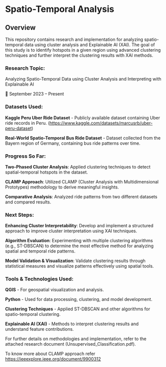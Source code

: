 # Spatio-Temporal Analysis

## Overview

This repository contains research and implementation for analyzing spatio-temporal data using cluster analysis and Explainable AI (XAI). The goal of this study is to identify hotspots in a given region using advanced clustering techniques and further interpret the clustering results with XAI methods.

### Research Topic:
Analyzing Spatio-Temporal Data using Cluster Analysis and Interpreting with Explainable AI

📅 September 2023 – Present

### Datasets Used:
**Kaggle Peru Uber Ride Dataset** - Publicly available dataset containing Uber ride records in Peru. (https://www.kaggle.com/datasets/marcusrb/uber-peru-dataset)

**Real-World Spatio-Temporal Bus Ride Dataset** - Dataset collected from the Bayern region of Germany, containing bus ride patterns over time.

### Progress So Far:
**Two-Phased Cluster Analysis**: Applied clustering techniques to detect spatial-temporal hotspots in the dataset.

**CLAMP Approach**: Utilized CLAMP (Cluster Analysis with Multidimensional Prototypes) methodology to derive meaningful insights.

**Comparative Analysis**: Analyzed ride patterns from two different datasets and compared results.


### Next Steps:
**Enhancing Cluster Interpretability**: Develop and implement a structured approach to improve cluster interpretation using XAI techniques.

**Algorithm Evaluation**: Experimenting with multiple clustering algorithms (e.g., ST-DBSCAN) to determine the most effective method for analyzing spatial and temporal ride patterns.

**Model Validation & Visualization**: Validate clustering results through statistical measures and visualize patterns effectively using spatial tools.

### Tools & Technologies Used:
**QGIS** - For geospatial visualization and analysis.

**Python** - Used for data processing, clustering, and model development.

**Clustering Techniques** - Applied ST-DBSCAN and other algorithms for spatio-temporal clustering.

**Explainable AI (XAI)** - Methods to interpret clustering results and understand feature contributions.

For further details on methodologies and implementation, refer to the attached research document (Unsupervised_Classification.pdf).

To know more about CLAMP approach refer https://ieeexplore.ieee.org/document/9900312
